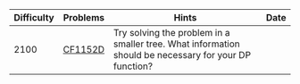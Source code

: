 | Difficulty | Problems | Hints | Date |
| -------- | -------- | -------- | -------- |
| 2100 | [CF1152D](https://codeforces.com/problemset/problem/1152/D) | Try solving the problem in a smaller tree. What information should be necessary for your DP function? |